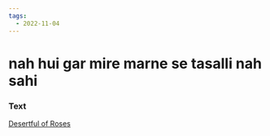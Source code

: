 ```yaml
---
tags:
  - 2022-11-04
---
```

# nah hui gar mire marne se tasalli nah sahi

### Text
[Desertful of Roses](http://www.columbia.edu/itc/mealac/pritchett/00ghalib/175/index_175.html)

